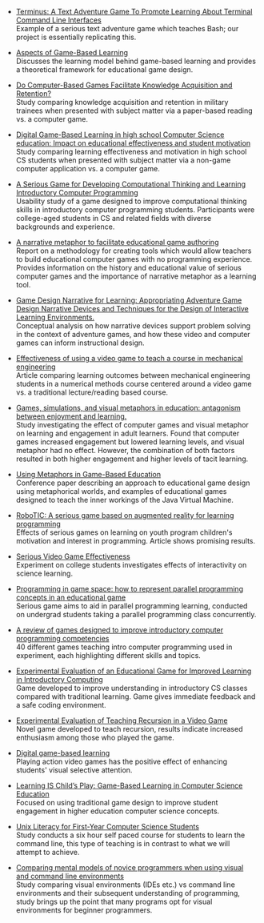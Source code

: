 
- [Terminus: A Text Adventure Game To Promote
Learning About Terminal Command Line Interfaces](http://web.mit.edu/mprat/Public/web/Terminus/Java/CMS.590Game2FinalReport.pdf)
<br> Example of a serious text adventure game which teaches Bash; our project is essentially replicating this.

- [Aspects of Game-Based Learning](http://citeseerx.ist.psu.edu/viewdoc/download?doi=10.1.1.97.8613&rep=rep1&type=pdf)
<br> Discusses the learning model behind game-based learning and provides a theoretical framework for educational game design.

- [Do Computer-Based Games Facilitate Knowledge Acquisition and Retention?](https://colostate.primo.exlibrisgroup.com/discovery/fulldisplay?docid=cdi_apa_psycarticlescurrent_mil_8_4_295&context=PC&vid=01COLSU_INST:01COLSU&lang=en&search_scope=MyCampus_FC_CI_PU_P&adaptor=Primo%20Central&tab=Everything&query=any,contains,Do%20Computer-Based%20Games%20Facilitate%20Knowledge%20Acquisition%20and%20Retention%3F&offset=0)
<br> Study comparing knowledge acquisition and retention in military trainees when presented with subject matter via a paper-based reading vs. a computer game.

- [Digital Game-Based Learning in high school Computer Science education: Impact on educational effectiveness and student motivation](https://www.sciencedirect.com/science/article/abs/pii/S0360131508000845) 
<br> Study comparing learning effectiveness and motivation in high school CS students when presented with subject matter via a non-game computer application vs. a computer game.

- [A Serious Game for Developing Computational Thinking and Learning Introductory Computer Programming](https://www.sciencedirect.com/science/article/pii/S1877042812026742) 
<br> Usability study of a game designed to improve computational thinking skills in introductory computer programming students. Participants were college-aged students in CS and related fields with diverse backgrounds and experience.

- [A narrative metaphor to facilitate educational game authoring](https://www.sciencedirect.com/science/article/pii/S036013151100234X#bib10) 
<br> Report on a methodology for creating tools which would allow teachers to build educational computer games with no programming experience. Provides information on the history and educational value of serious computer games and the importance of narrative metaphor as a learning tool.

- [Game Design Narrative for Learning: Appropriating Adventure Game Design Narrative Devices and Techniques for the Design of Interactive Learning Environments.](https://colostate.primo.exlibrisgroup.com/discovery/fulldisplay?docid=cdi_jstor_primary_30221219&context=PC&vid=01COLSU_INST:01COLSU&lang=en&search_scope=MyCampus_FC_CI_PU_P&adaptor=Primo%20Central&tab=Everything&query=any,contains,Game%20Design%20Narrative%20for%20Learning:%20Appropriating%20Adventure%20Game%20Design%20Narrative%20Devices%20and%20Techniques%20for%20the%20Design%20of%20Interactive%20Learning%20Environments.&offset=0)
<br> Conceptual analysis on how narrative devices support problem solving in the context of adventure games, and how these video and computer games can inform instructional design.

- [Effectiveness of using a video game to teach a course in mechanical engineering](https://www.sciencedirect.com/science/article/pii/S0360131509001201)
<br> Article comparing learning outcomes between mechanical engineering students in a numerical methods course centered around a video game vs. a traditional lecture/reading based course.

- [Games, simulations, and visual metaphors in education: antagonism between enjoyment and learning.](https://colostate.primo.exlibrisgroup.com/discovery/fulldisplay?docid=cdi_crossref_primary_10_1080_09523980802107096&context=PC&vid=01COLSU_INST:01COLSU&lang=en&search_scope=MyCampus_FC_CI_PU_P&adaptor=Primo%20Central&tab=Everything&query=any,contains,Games,%20simulations,%20and%20visual%20metaphors%20in%20education:%20antagonism%20between%20enjoyment%20and%20learning.&offset=0)
<br> Study investigating the effect of computer games and visual metaphor on learning and engagement in adult learners. Found that computer games increased engagement but lowered learning levels, and visual metaphor had no effect. However, the combination of both factors resulted in both higher engagement and higher levels of tacit learning. 

- [Using Metaphors in Game-Based Education](https://link-springer-com.ezproxy2.library.colostate.edu/chapter/10.1007%2F978-3-540-73011-8_47)
<br> Conference paper describing an approach to educational game design using metaphorical worlds, and examples of educational games designed to teach the inner workings of the Java Virtual Machine.

- [RoboTIC: A serious game based on augmented reality for learning programming](https://link-springer-com.ezproxy2.library.colostate.edu/article/10.1007/s11042-020-09202-z)
<br> Effects of serious games on learning on youth program children's motivation and interest in programming. Article shows promising results.

- [Serious Video Game Effectiveness](https://dl-acm-org.ezproxy2.library.colostate.edu/doi/10.1145/1255047.1255057)
<br> Experiment on college students investigates effects of interactivity on science learning.

- [Programming in game space: how to represent parallel programming concepts in an educational game](https://dl-acm-org.ezproxy2.library.colostate.edu/doi/10.1145/3337722.3337749)
<br> Serious game aims to aid in parallel programming learning, conducted on undergrad students taking a parallel programming class concurrently.

- [A review of games designed to improve introductory computer programming competencies](https://ieeexplore-ieee-org.ezproxy2.library.colostate.edu/document/7044114)
<br> 40 different games teaching intro computer programming used in experiment, each highlighting different skills and topics.

- [Experimental Evaluation of an Educational Game for
Improved Learning in Introductory Computing](https://dl-acm-org.ezproxy2.library.colostate.edu/doi/10.1145/1508865.1508980)
<br> Game developed to improve understanding in introductory CS classes compared with traditional learning. Game gives immediate feedback and a safe coding environment.

- [Experimental Evaluation of Teaching Recursion in a Video Game](https://dl-acm-org.ezproxy2.library.colostate.edu/doi/10.1145/1581073.1581086)
<br> Novel game developed to teach recursion, results indicate increased enthusiasm among those who played the game.

- [Digital game-based learning](https://dl-acm-org.ezproxy2.library.colostate.edu/doi/10.1145/950566.950596)
<br> Playing action video games has the positive effect of enhancing students' visual selective attention.

- [Learning IS Child’s Play: Game-Based Learning in Computer Science Education](https://dl-acm-org.ezproxy2.library.colostate.edu/doi/10.1145/3282844)
<br> Focused on using traditional game design to improve student engagement in higher education computer science concepts.

- [Unix Literacy for First-Year Computer Science Students](https://dl-acm-org.ezproxy2.library.colostate.edu/doi/10.1145/2910925.2910930)
<br> Study conducts a six hour self paced course for students to learn the command line, this type of teaching is in contrast to what we will attempt to achieve.

- [Comparing mental models of novice programmers when using visual and command line environments](https://dl-acm-org.ezproxy2.library.colostate.edu/doi/10.1145/2184512.2184546)
<br> Study comparing visual environments (IDEs etc.) vs command line environments and their subsequent understanding of programming, study brings up the point that many programs opt for visual environments for beginner programmers.


